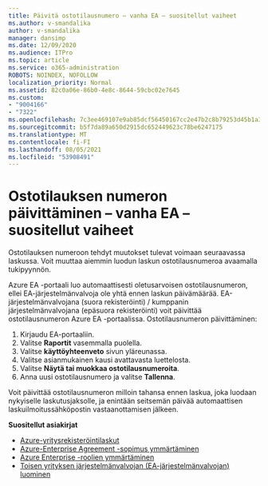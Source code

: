 ```yaml
---
title: Päivitä ostotilausnumero – vanha EA – suositellut vaiheet
ms.author: v-smandalika
author: v-smandalika
manager: dansimp
ms.date: 12/09/2020
ms.audience: ITPro
ms.topic: article
ms.service: o365-administration
ROBOTS: NOINDEX, NOFOLLOW
localization_priority: Normal
ms.assetid: 82c0a06e-86b0-4e8c-8644-59cbc02e7645
ms.custom:
- "9004166"
- "7322"
ms.openlocfilehash: 7c3ee469107e9ab85dcf56450167cc2e47b2c8b79253d45b1a362959a869ba24
ms.sourcegitcommit: b5f7da89a650d2915dc652449623c78be6247175
ms.translationtype: MT
ms.contentlocale: fi-FI
ms.lasthandoff: 08/05/2021
ms.locfileid: "53908491"
---
```

# <a name="update-purchase-order-number---legacy-ea---recommended-steps"></a>Ostotilauksen numeron päivittäminen – vanha EA – suositellut vaiheet

Ostotilauksen numeroon tehdyt muutokset tulevat voimaan seuraavassa laskussa. Voit muuttaa aiemmin luodun laskun ostotilausnumeroa avaamalla tukipyynnön. 

Azure EA -portaali luo automaattisesti oletusarvoisen ostotilausnumeron, ellei EA-järjestelmänvalvoja ole yhtä ennen laskun päivämäärää. EA-järjestelmänvalvojana (suora rekisteröinti) / kumppanin järjestelmänvalvojana (epäsuora rekisteröinti) voit päivittää ostotilausnumeron Azure EA -portaalissa. Ostotilausnumeron päivittäminen:

1. Kirjaudu EA-portaaliin.
2. Valitse **Raportit** vasemmalla puolella.
3. Valitse **käyttöyhteenveto** sivun yläreunassa.
4. Valitse asianmukainen kausi avattavasta luettelosta.
5. Valitse **Näytä tai muokkaa ostotilausnumeroita**.
6. Anna uusi ostotilausnumero ja valitse **Tallenna**.

Voit päivittää ostotilausnumeron milloin tahansa ennen laskua, joka luodaan nykyiselle laskutusjaksolle, ja enintään seitsemän päivää automaattisen laskuilmoitussähköpostin vastaanottamisen jälkeen. 

**Suositellut asiakirjat**

- [Azure-yritysrekisteröintilaskut](https://docs.microsoft.com/azure/cost-management-billing/manage/ea-portal-enrollment-invoices) 
- [Azure-Enterprise Agreement -sopimus ymmärtäminen](https://docs.microsoft.com/azure/cost-management-billing/understand/review-enterprise-agreement-bill)  
- [Azure Enterprise -roolien ymmärtäminen](https://docs.microsoft.com/azure/cost-management-billing/manage/understand-ea-roles#add-a-new-enterprise-administrator) 
- [Toisen yrityksen järjestelmänvalvojan (EA-järjestelmänvalvojan) luominen](https://docs.microsoft.com/azure/cost-management-billing/manage/ea-portal-administration#create-another-enterprise-administrator)
